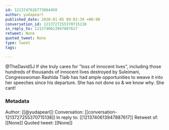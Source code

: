 ```yaml
---
id: 1213747626773864450
author: yudapearl
published_date: 2020-01-05 09:02:39 +00:00
conversation_id: 1213727255370715138
in_reply_to: 1213740613947887617
retweet: None
quoted_tweet: None
type: tweet
tags:

---
```


@TheDavidSJ If she truly cares for "loss of innocent lives", including those hundreds of thousands of innocent lives destroyed by Suleimani, Congresswoman Rashida Tlaib has had ample opportunities to weave it into her speeches since his departure. She has not done so &amp; we know why. She cant!

### Metadata

Author: [[@yudapearl]]
Conversation: [[conversation-1213727255370715138]]
In reply to: [[1213740613947887617]]
Retweet of: [[None]]
Quoted tweet: [[None]]
